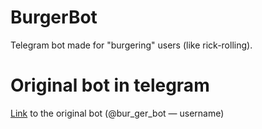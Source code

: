 # BurgerBot
Telegram bot made for "burgering" users (like rick-rolling).

# Original bot in telegram
[Link](https://t.me/bur_ger_bot) to the original bot (@bur_ger_bot — username)